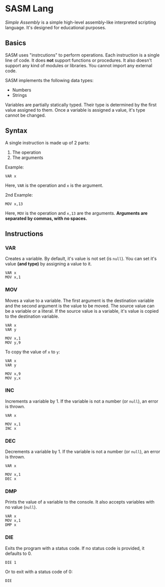 # SASM Lang
*Simple Assembly* is a simple high-level assembly-like interpreted scripting language. It's designed for educational purposes.

## Basics
SASM uses "instrcutions" to perform operations. Each instruction is a single line of code. It does __not__ support functions or procedures. It also doesn't support any kind of modules or libraries. You cannot import any external code.

SASM implements the following data types:
- Numbers
- Strings

Variables are partially statically typed. Their type is determined by the first value assigned to them. Once a variable is assigned a value, it's type cannot be changed.

## Syntax
A single instruction is made up of 2 parts:
1. The operation
2. The arguments

Example:
```
VAR x
```

Here, `VAR` is the operation and `x` is the argument.

2nd Example:
```
MOV x,13
```

Here, `MOV` is the operation and `x,13` are the arguments. __Arguments are separated by commas, with no spaces.__

## Instructions

### VAR
Creates a variable. By default, it's value is not set (is `null`). You can set it's value __(and type)__ by assigning a value to it.

```
VAR x
MOV x,1
```

### MOV
Moves a value to a variable. The first argument is the destination variable and the second argument is the value to be moved. The source value can be a variable or a literal. If the source value is a variable, it's value is copied to the destination variable.

```
VAR x
VAR y

MOV x,1
MOV y,9
```

To copy the value of `x` to `y`:
```
VAR x
VAR y

MOV x,9
MOV y,x
```

### INC
Increments a variable by 1. If the variable is not a number (or `null`), an error is thrown.

```
VAR x

MOV x,1
INC x
```

### DEC
Decrements a variable by 1. If the variable is not a number (or `null`), an error is thrown.

```
VAR x

MOV x,1
DEC x
```

### DMP
Prints the value of a variable to the console. It also accepts variables with no value (`null`).

```
VAR x
MOV x,1
DMP x
```

### DIE
Exits the program with a status code. If no status code is provided, it defaults to 0.

```
DIE 1
```

Or to exit with a status code of 0:
```
DIE
```